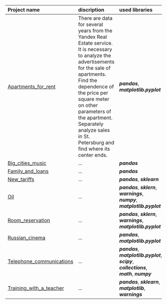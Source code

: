 | Project name | discription | used libraries|
| :---------------------- | :---------------------- | :---------------------- |
| [Apartments_for_rent](Apartments_for_rent) | There are data for several years from the Yandex Real Estate service. It is necessary to analyze the advertisements for the sale of apartments. Find the dependence of the price per square meter on other parameters of the apartment. Separately analyze sales in St. Petersburg and find where its center ends.| ***pandas***, ***matplotlib.pyplot***|
| [Big_cities_music](Big_cities_music) | ... | ***pandas***|
| [Family_and_loans](Family_and_loans) | ... | ***pandas***|
| [New_tariffs](New_tariffs)| ... | ***pandas***, ***sklearn***|
| [Oil](Oil) | ... | ***pandas***, ***sklern***, ***warnings***, ***numpy***, ***matplotlib.pyplot***|
| [Room_reservation](Room_reservation) | ... | ***pandas***, ***sklern***, ***warnings***, ***matplotlib.pyplot***|
| [Russian_cinema](Russian_cinema) | ... | ***pandas***, ***matplotlib.pyplot***|
| [Telephone_communications](Telephone_communications) | ... | ***pandas***, ***matplotlib.pyplot***, ***scipy***, ***collections***, ***math***, ***numpy***|
| [Training_with_a_teacher](Training_with_a_teacher) | ... | ***pandas***, ***sklearn***, ***matplotlib***, ***warnings***|
